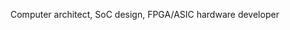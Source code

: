 Computer architect, SoC design, FPGA/ASIC hardware developer

<!---
deo248/deo248 is a ✨ special ✨ repository because its `README.md` (this file) appears on your GitHub profile.
You can click the Preview link to take a look at your changes.
--->
